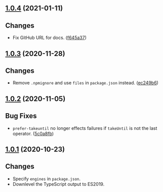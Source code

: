 <a name="1.0.4"></a>
## [1.0.4](https://github.com/cartant/eslint-plugin-rxjs-angular/compare/v1.0.3...v1.0.4) (2021-01-11)

## Changes

* Fix GitHub URL for docs. ([f645a37](https://github.com/cartant/eslint-plugin-rxjs-angular/commit/f645a37))

<a name="1.0.3"></a>
## [1.0.3](https://github.com/cartant/eslint-plugin-rxjs-angular/compare/v1.0.2...v1.0.3) (2020-11-28)

## Changes

* Remove `.npmignore` and use `files` in `package.json` instead. ([ec249b6](https://github.com/cartant/eslint-plugin-rxjs-angular/commit/ec249b6))

<a name="1.0.2"></a>
## [1.0.2](https://github.com/cartant/eslint-plugin-rxjs-angular/compare/v1.0.1...v1.0.2) (2020-11-05)

## Bug Fixes

* `prefer-takeuntil` no longer effects failures if `takeUntil` is not the last operator. ([5c0a8fb](https://github.com/cartant/eslint-plugin-rxjs-angular/commit/5c0a8fb))

<a name="1.0.1"></a>
## [1.0.1](https://github.com/cartant/eslint-plugin-rxjs-angular/compare/v1.0.0...v1.0.1) (2020-10-23)

## Changes

* Specify `engines` in `package.json`.
* Downlevel the TypeScript output to ES2019.